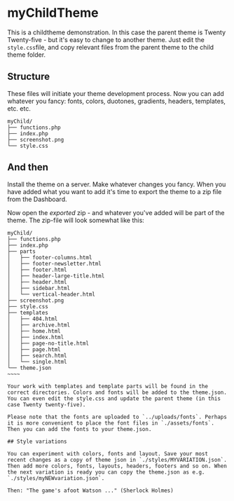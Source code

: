 # myChildTheme

This is a childtheme demonstration. In this case the parent theme is Twenty Twenty-five - but it's easy to change to another theme. Just edit the `style.css`file, and copy relevant files from the parent theme to the child theme folder.

## Structure

These files will initiate your theme development process. Now you can add whatever you fancy: fonts, colors, duotones, gradients, headers, templates, etc. etc. 

~~~~
myChild/
├── functions.php
├── index.php
├── screenshot.png
└── style.css
~~~~

## And then

Install the theme on a server. Make whatever changes you fancy. When you have added what you want to add it's time to export the theme to a zip file from the Dashboard. 

Now open the *exported* zip - and whatever you've added will be part of the theme. The zip-file will look somewhat like this:

~~~~~
myChild/
├── functions.php
├── index.php
├── parts
│   ├── footer-columns.html
│   ├── footer-newsletter.html
│   ├── footer.html
│   ├── header-large-title.html
│   ├── header.html
│   ├── sidebar.html
│   └── vertical-header.html
├── screenshot.png
├── style.css
├── templates
│   ├── 404.html
│   ├── archive.html
│   ├── home.html
│   ├── index.html
│   ├── page-no-title.html
│   ├── page.html
│   ├── search.html
│   └── single.html
└── theme.json
~~~~

Your work with templates and template parts will be found in the correct directories. Colors and fonts will be added to the theme.json. You can even edit the style.css and update the parent theme (in this case Twenty twenty-five). 

Please note that the fonts are uploaded to `../uploads/fonts`. Perhaps it is more convenient to place the font files in `./assets/fonts`. Then you can add the fonts to your theme.json.

## Style variations

You can experiment with colors, fonts and layout. Save your most recent changes as a copy of theme json in `./styles/MYVARIATION.json`. Then add more colors, fonts, layouts, headers, footers and so on. When the next variation is ready you can copy the theme.json as e.g. `./styles/myNEWvariation.json`.

Then: "The game's afoot Watson ..." (Sherlock Holmes)